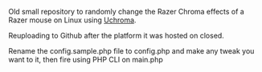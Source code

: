 Old small repository to randomly change the Razer Chroma effects of a Razer mouse on Linux using [Uchroma](https://github.com/hyperb1iss/uchroma).

Reuploading to Github after the platform it was hosted on closed.

Rename the config.sample.php file to config.php and make any tweak you want to it, then fire using PHP CLI on main.php